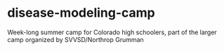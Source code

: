 # disease-modeling-camp
Week-long summer camp for Colorado high schoolers, part of the larger camp organized by SVVSD/Northrop Grumman
